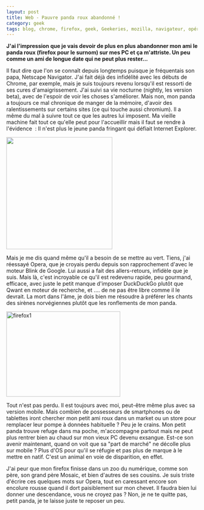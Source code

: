 ```yaml
---
layout: post
title: Web - Pauvre panda roux abandonné !
category: geek
tags: blog, chrome, firefox, geek, Geekeries, mozilla, navigateur, opéra
---
```

**J'ai l'impression que je vais devoir de plus en plus abandonner mon ami le panda roux (firefox pour le surnom) sur mes PC et ça m'attriste. Un peu comme un ami de longue date qui ne peut plus rester...**

Il faut dire que l'on se connaît depuis longtemps puisque je fréquentais son papa, Netscape Navigator. J'ai fait déjà des infidélité avec les débuts de Chrome, par exemple, mais je suis toujours revenu lorsqu'il est ressorti de ses cures d'amaigrissement. J'ai suivi sa vie nocturne (nightly, les version beta), avec de l'espoir de voir les choses s'améliorer. Mais non, mon panda a toujours ce mal chronique de manger de la mémoire, d'avoir des ralentissements sur certains sites (ce qui touche aussi chromium). Il a même du mal à suivre tout ce que les autres lui imposent. Ma vieille machine fait tout ce qu'elle peut pour l'accueillir mais il faut se rendre à l'évidence  : Il n'est plus le jeune panda fringant qui défiait Internet Explorer.

<img src="http://cdn.shopify.com/s/files/1/0267/4223/collections/Red-Panda-Plushie_Site-CompBG_1600x.jpg?v=1447454799" width="279" height="296" />

Mais je me dis quand même qu'il a besoin de se mettre au vert. Tiens, j'ai réessayé Opera, que je croyais perdu depuis son rapprochement d'avec le moteur Blink de Google. Lui aussi a fait des allers-retours, infidèle que je suis. Mais là, c'est incroyable ce qu'il est redevenu rapide, peu gourmand, efficace, avec juste le petit manque d'imposer DuckDuckGo plutôt que Qwant en moteur de recherche, et .... de ne pas être libre comme il le devrait. La mort dans l'âme, je dois bien me résoudre à préférer les chants des sirènes norvégiennes plutôt que les ronflements de mon panda.

<img class="alignleft size-medium wp-image-8691" src="https://cheziceman.files.wordpress.com/2017/01/firefox1.png?w=300" alt="firefox1" width="300" height="225" />

Tout n'est pas perdu. Il est toujours avec moi, peut-être même plus avec sa version mobile. Mais combien de possesseurs de smartphones ou de tablettes iront chercher mon petit ami roux dans un market ou un store pour remplacer leur pompe à données habituelle ? Peu je le crains. Mon petit panda trouve refuge dans ma poche, m'accompagne partout mais ne peut plus rentrer bien au chaud sur mon vieux PC devenu exsangue. Est-ce son avenir maintenant, quand on voit que sa "part de marché" ne décolle plus sur mobile ? Plus d'OS pour qu'il se réfugie et pas plus de marque à le mettre en natif. C'est un animal en voie de disparition, en effet.

J'ai peur que mon firefox finisse dans un zoo du numérique, comme son père, son grand père Mosaic, et bien d'autres de ses cousins. Je suis triste d'écrire ces quelques mots sur Opera, tout en caressant encore son encolure rousse quand il dort paisiblement sur mon chevet. Il faudra bien lui donner une descendance, vous ne croyez pas ? Non, je ne te quitte pas, petit panda, je te laisse juste te reposer un peu.

